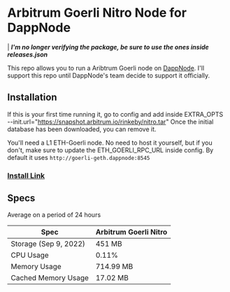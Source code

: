 # Arbitrum Goerli Nitro Node for DappNode

| ***I'm no longer verifying the package, be sure to use the ones inside releases.json***

This repo allows you to run a Aribtrum Goerli node on [DappNode](https://twitter.com/dappnode). I'll support this repo until DappNode's team decide to support it officially.

## Installation

If this is your first time running it, go to config and add inside EXTRA_OPTS --init.url="https://snapshot.arbitrum.io/rinkeby/nitro.tar" Once the initial database has been downloaded, you can remove it.

You'll need a L1 ETH-Goerli node. No need to host it yourself, but if you don't, make sure to update the ETH_GOERLI_RPC_URL inside config. By default it uses `http://goerli-geth.dappnode:8545`

### [Install Link](http://my.dappnode/#/installer/arbitrum-goerli-nitro.public.dappnode.eth)

## Specs

Average on a period of 24 hours

| Spec                  | Arbitrum Goerli Nitro |
| --------------------- | --------------------- |
| Storage (Sep 9, 2022) | 451 MB                |
| CPU Usage             | 0.11%                 |
| Memory Usage          | 714.99 MB             |
| Cached Memory Usage   | 17.02 MB              |
